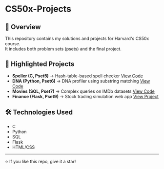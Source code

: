 # CS50x-Projects

## 📌 Overview
This repository contains my solutions and projects for Harvard's CS50x course.  
It includes both problem sets (psets) and the final project.  

## 🚀 Highlighted Projects
- **Speller (C, Pset5)** → Hash-table-based spell checker [View Code](highlights/speller/speller.c)  
- **DNA (Python, Pset6)** → DNA profiler using substring matching [View Code](highlights/dna/dna.py)  
- **Movies (SQL, Pset7)** → Complex queries on IMDb datasets [View Code](highlights/movies/movies.sql)  
- **Finance (Flask, Pset9)** → Stock trading simulation web app [View Project](highlights/finance/)  
  
## 🛠️ Technologies Used
- C
- Python
- SQL
- Flask
- HTML/CSS  

---
⭐ If you like this repo, give it a star!
